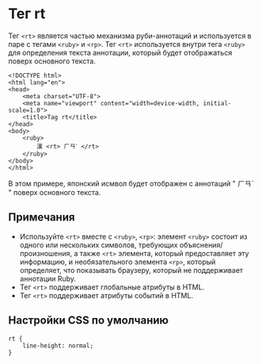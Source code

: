 # Тег rt

Тег ``<rt>`` является частью механизма руби-аннотаций и используется в паре с тегами ``<ruby>`` и ``<rp>``. Тег ``<rt>`` используется внутри тега ``<ruby>`` для определения текста аннотации, который будет отображаться поверх основного текста.

```
<!DOCTYPE html>
<html lang="en">
<head>
    <meta charset="UTF-8">
    <meta name="viewport" content="width=device-width, initial-scale=1.0">
    <title>Tag rt</title>
</head>
<body>
    <ruby>
        漢 <rt> ㄏㄢˋ </rt>
    </ruby>
</body>
</html>
```

В этом примере, японский исмвол будет отображен с аннотаций " ㄏㄢˋ " поверх основного текста.

## Примечания

- Используйте ``<rt>`` вместе с ``<ruby>``, ``<rp>``: элемент ``<ruby>`` состоит из одного или нескольких символов, требующих объяснения/произношения, а также ``<rt>`` элемента, который предоставляет эту информацию, и необязательного элемента ``<rp>``, который определяет, что показывать браузеру, который не поддерживает аннотации Ruby.
- Тег ``<rt>`` поддерживает глобальные атрибуты в HTML.
- Тег ``<rt>`` поддерживает атрибуты событий в HTML.

## Настройки CSS по умолчанию

```
rt {
    line-height: normal;
}
```